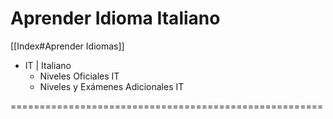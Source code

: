 # Aprender Idioma Italiano

[[Index#Aprender Idiomas]]
  
* IT | Italiano
	* Niveles Oficiales IT
	* Niveles y Exámenes Adicionales IT

======================================================